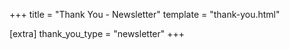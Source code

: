 +++
title = "Thank You - Newsletter"
template = "thank-you.html"

[extra]
thank_you_type = "newsletter"
+++
